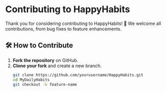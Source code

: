 # Contributing to HappyHabits

Thank you for considering contributing to HappyHabits! 🎉 We welcome all contributions, from bug fixes to feature enhancements.

## 🛠 How to Contribute
1. **Fork the repository** on GitHub.
2. **Clone your fork** and create a new branch.
   ```sh
   git clone https://github.com/yourusername/HappyHabits.git
   cd MyDailyHabits
   git checkout -b feature-name
